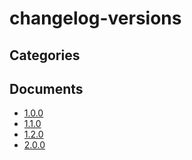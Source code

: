 # changelog-versions

## Categories


## Documents
- [1.0.0](1.0.0.md)
- [1.1.0](1.1.0.md)
- [1.2.0](1.2.0.md)
- [2.0.0](2.0.0.md)